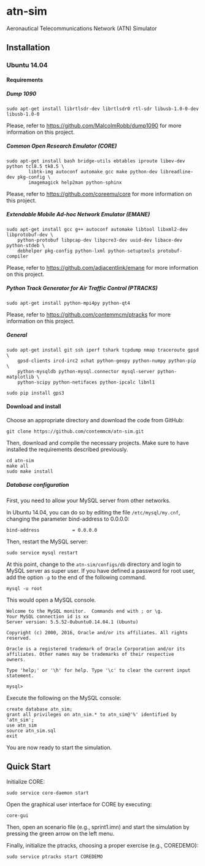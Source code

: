 # atn-sim
Aeronautical Telecommunications Network (ATN) Simulator

## Installation

### Ubuntu 14.04

#### Requirements

##### Dump 1090
```
sudo apt-get install librtlsdr-dev librtlsdr0 rtl-sdr libusb-1.0-0-dev libusb-1.0-0
```

Please, refer to https://github.com/MalcolmRobb/dump1090 for more information on this project.

##### Common Open Research Emulator (CORE)
```
sudo apt-get install bash bridge-utils ebtables iproute libev-dev python tcl8.5 tk8.5 \
        libtk-img autoconf automake gcc make python-dev libreadline-dev pkg-config \
        imagemagick help2man python-sphinx
```

Please, refer to https://github.com/coreemu/core for more information on this project.

##### Extendable Mobile Ad-hoc Network Emulator (EMANE)
```
sudo apt-get install gcc g++ autoconf automake libtool libxml2-dev libprotobuf-dev \
    python-protobuf libpcap-dev libpcre3-dev uuid-dev libace-dev python-stdeb \
    debhelper pkg-config python-lxml python-setuptools protobuf-compiler
```

Please, refer to https://github.com/adjacentlink/emane for more information on this project.

##### Python Track Generator for Air Traffic Control (PTRACKS)
```
sudo apt-get install python-mpi4py python-qt4
```

Please, refer to https://github.com/contemmcm/ptracks for more information on this project.
 
##### General 
```
sudo apt-get install git ssh iperf tshark tcpdump nmap traceroute gpsd \
    gpsd-clients ircd-irc2 xchat python-geopy python-numpy python-pip \
    python-mysqldb python-mysql.connector mysql-server python-matplotlib \
    python-scipy python-netifaces python-ipcalc libnl1
```

```
sudo pip install gps3
```

#### Download and install

Choose an appropriate directory and download the code from GitHub:
 
```
git clone https://github.com/contemmcm/atn-sim.git
```

Then, download and compile the necessary projects. Make sure to have installed the requirements described previously.

```
cd atn-sim
make all
sudo make install
```

##### Database configuration

First, you need to allow your MySQL server from other networks.

In Ubuntu 14.04, you can do so by editing the file `/etc/mysql/my.cnf`, changing the parameter bind-address to 0.0.0.0:

```
bind-address            = 0.0.0.0
```

Then, restart the MySQL server:

```
sudo service mysql restart
```

At this point, change to the `atn-sim/configs/db` directory and login  to MySQL server as super user. If you have defined a password for root user, add the option `-p` to the end of the following command.
```
mysql -u root
```

This would open a MySQL console.

```
Welcome to the MySQL monitor.  Commands end with ; or \g.
Your MySQL connection id is xx
Server version: 5.5.52-0ubuntu0.14.04.1 (Ubuntu)

Copyright (c) 2000, 2016, Oracle and/or its affiliates. All rights reserved.

Oracle is a registered trademark of Oracle Corporation and/or its
affiliates. Other names may be trademarks of their respective
owners.

Type 'help;' or '\h' for help. Type '\c' to clear the current input statement.

mysql> 
```

Execute the following on the MySQL console:

```
create database atn_sim;
grant all privileges on atn_sim.* to atn_sim@'%' identified by 'atn_sim';
use atn_sim
source atn_sim.sql
exit
```

You are now ready to start the simulation.

## Quick Start

Initialize CORE:

```
sudo service core-daemon start
```

Open the graphical user interface for CORE by executing:

```
core-gui
```

Then, open an scenario file (e.g., sprint1.imn) and start the simulation by pressing the green arrow on the left menu.

Finally, initialize the ptracks, choosing a proper exercise (e.g., COREDEMO):

```
sudo service ptracks start COREDEMO
```